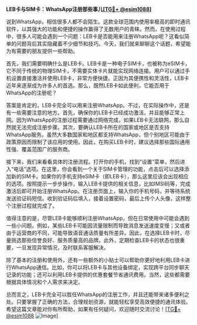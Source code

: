 **LEB卡与SIM卡：WhatsApp注册那些事儿[[TG💪+ @esim1088](https://t.me/s/esim1088)]**

说到WhatsApp，相信很多人都不会陌生。这款全球范围内使用率极高的即时通讯软件，以其强大的功能和便捷的操作赢得了无数用户的青睐。然而，在使用过程中，很多人可能会遇到一个问题：LEB卡是否能用来注册WhatsApp呢？这看似简单的问题背后其实隐藏着不少细节和技巧。今天，我们就来聊聊这个话题，希望能为有需要的朋友提供一些帮助。

首先，我们需要明确什么是LEB卡。LEB卡是一种电子SIM卡，也被称为eSIM卡，它不同于传统的物理SIM卡，不需要实体卡片就能实现网络连接。用户可以通过手机设置直接激活并使用LEB卡，非常方便快捷。正因为其便携性和灵活性，LEB卡近年来逐渐成为许多人的首选。那么，既然LEB卡如此便利，它能否用于WhatsApp的注册呢？

答案是肯定的，LEB卡完全可以用来注册WhatsApp。不过，在实际操作中，还是有一些需要注意的地方。首先，确保你的LEB卡已经成功激活，并且能够正常上网。因为WhatsApp的注册过程需要通过网络完成，如果LEB卡无法联网，那么自然就无法完成注册步骤。其次，要确认LEB卡所在的国家或地区是否支持WhatsApp服务。虽然大多数国家和地区都支持WhatsApp，但个别地区可能由于政策原因而限制了该应用的使用。因此，在购买LEB卡时，建议选择那些国际通用性强、覆盖范围广的服务商。

接下来，我们来看看具体的注册流程。打开你的手机，找到“设置”菜单，然后进入“电话”选项。在这里，你会看到一个关于SIM卡管理的功能，点击后可以选择添加新的SIM卡。如果你的手机支持eSIM卡（即LEB卡），那么这里应该会出现相应的选项。按照提示一步步操作，输入LEB卡提供的相关信息，比如IMSI码等，完成激活后即可开始注册WhatsApp。在注册页面上，输入你的手机号码，并等待系统发送验证码短信。收到验证码后填入，接着设置密码，最后上传个人头像，这样整个注册过程就完成了。

值得注意的是，尽管LEB卡能够顺利注册WhatsApp，但在日常使用中可能会遇到一些小问题。例如，某些LEB卡可能因流量限制而导致消息发送速度变慢；又或者由于运营商的不同，可能导致语音通话质量有所差异。因此，在选择LEB卡时，尽量挑选那些信誉良好、服务质量高的品牌。此外，定期检查LEB卡的状态也很重要，一旦发现异常情况，及时联系客服解决。

除了基本的注册和使用外，还有一些额外的小贴士可以帮助你更好地利用LEB卡进行WhatsApp通信。比如，你可以将LEB卡与其他设备绑定，实现跨平台同步聊天记录的功能；还可以利用LEB卡提供的优惠套餐节省通讯费用。当然，这些都需要根据具体情况和个人需求来决定。

总而言之，LEB卡完全可以胜任WhatsApp的注册工作，并且还能带来诸多便利之处。只要掌握了正确的方法，合理规划资源，就能轻松享受高效便捷的通讯体验。希望这篇文章能对你有所帮助，如果有任何疑问，欢迎随时交流讨论！[[TG💪+ @esim1088](https://t.me/s/esim1088) ![Image](https://i.postimg.cc/4NQfJmqS/Snipaste-2025-05-13-00-14-12.png)]